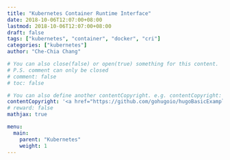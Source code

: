 ```yaml
---
title: "Kubernetes Container Runtime Interface"
date: 2018-10-06T12:07:00+08:00
lastmod: 2018-10-06T12:07:00+08:00
draft: false
tags: ["kubernetes", "container", "docker", "cri"]
categories: ["kubernetes"]
author: "Che-Chia Chang"

# You can also close(false) or open(true) something for this content.
# P.S. comment can only be closed
# comment: false
# toc: false

# You can also define another contentCopyright. e.g. contentCopyright: "This is another copyright."
contentCopyright: '<a href="https://github.com/gohugoio/hugoBasicExample" rel="noopener" target="_blank">See origin</a>'
# reward: false
mathjax: true

menu:
  main:
    parent: "Kubernetes"
    weight: 1
---
```


